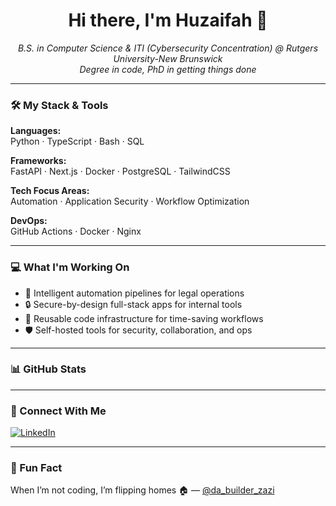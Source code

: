<h1 align="center">Hi there, I'm Huzaifah 👋</h1>

<p align="center">
  <i>B.S. in Computer Science & ITI (Cybersecurity Concentration) @ Rutgers University-New Brunswick</i><br/>
  <i>Degree in code, PhD in getting things done</i>
</p>

---

### 🛠️ My Stack & Tools

**Languages:**  
Python · TypeScript · Bash · SQL

**Frameworks:**  
FastAPI · Next.js · Docker · PostgreSQL · TailwindCSS

**Tech Focus Areas:**  
Automation · Application Security · Workflow Optimization

**DevOps:**  
GitHub Actions · Docker · Nginx 

---

### 💻 What I'm Working On

- 🧠 Intelligent automation pipelines for legal operations  
- 🔒 Secure-by-design full-stack apps for internal tools  
- 🧰 Reusable code infrastructure for time-saving workflows  
- 🛡️ Self-hosted tools for security, collaboration, and ops  

---

### 📊 GitHub Stats

---

### 🔗 Connect With Me

[![LinkedIn](https://img.shields.io/badge/LinkedIn-blue?style=flat&logo=linkedin&labelColor=blue)](https://linkedin.com/in/huzaifah-majid)

---

### 🧠 Fun Fact

When I’m not coding, I’m flipping homes 🏠 — [@da_builder_zazi](https://instagram.com/da_builder_zazi)


